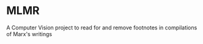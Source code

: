 # MLMR
A Computer Vision project to read for and remove footnotes in compilations of Marx's writings
